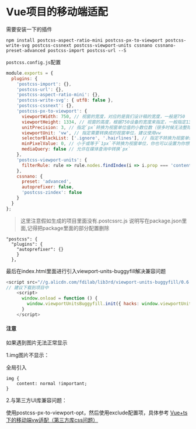 # Vue项目的移动端适配

需要安装一下的插件

```
npm install postcss-aspect-ratio-mini postcss-px-to-viewport postcss-write-svg postcss-cssnext postcss-viewport-units cssnano cssnano-preset-advanced postcss-import postcss-url --S
```



`postcss.config.js`配置

```javascript
module.exports = {
  plugins: {
    'postcss-import': {},
    'postcss-url': {},
    'postcss-aspect-ratio-mini': {},
    'postcss-write-svg': { utf8: false },
    'postcss-cssnext': {},
    'postcss-px-to-viewport': {
      viewportWidth: 750, // 视窗的宽度，对应的是我们设计稿的宽度，一般是750
      viewportHeight: 1334, // 视窗的高度，根据750设备的宽度来指定，一般指定1334，也可以不配置
      unitPrecision: 3, // 指定`px`转换为视窗单位值的小数位数（很多时候无法整除）
      viewportUnit: 'vw', // 指定需要转换成的视窗单位，建议使用vw
      selectorBlackList: ['.ignore', '.hairlines'], // 指定不转换为视窗单位的类，可以自定义，可以无限添加,建议定义一至两个通用的类名
      minPixelValue: 0, // 小于或等于`1px`不转换为视窗单位，你也可以设置为你想要的值
      mediaQuery: false // 允许在媒体查询中转换`px`
    },
    'postcss-viewport-units': {
      filterRule: rule => rule.nodes.findIndex(i => i.prop === 'content') === -1
    },
    cssnano: {
      preset: 'advanced',
      autoprefixer: false,
      'postcss-zindex': false
    }
  }
};

```



> 这里注意假如生成的项目里面没有.postcssrc.js 说明写在package.json里面,记得把package里面的部分配置删除

````
"postcss": {
  "plugins": {
    "autoprefixer": {}
    }
  },
````



最后在index.html里面进行引入viewport-units-buggyfill解决兼容问题

````JavaScript
<script src="//g.alicdn.com/fdilab/lib3rd/viewport-units-buggyfill/0.6.2/??viewport-units-buggyfill.hacks.min.js,viewport-units-buggyfill.min.js"></script>
// 建议下载到项目中
    <script>
      window.onload = function () { 
        window.viewportUnitsBuggyfill.init({ hacks: window.viewportUnitsBuggyfillHacks });
      }
    </script>
````

#### 注意

如果遇到图片无法正常显示

1.img图片不显示：

全局引入

```
img { 
	content: normal !important;
}
```

2.与第三方UI库兼容问题：

使用postcss-px-to-viewport-opt，然后使用exclude配置项，具体参考 [Vue+ts下的移动端vw适配（第三方库css问题）](https://zhuanlan.zhihu.com/p/36913200)